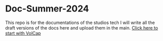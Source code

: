 # Doc-Summer-2024
This repo is for the documentations of the studios tech
I will write all the draft versions of the docs here and upload them in the main.
[Click here to start with VolCap](https://github.com/ayda-hdp/Doc-Summer-2024/volcap.md)
